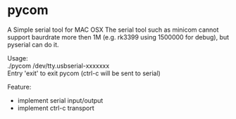# pycom
A Simple serial tool for MAC OSX 
The serial tool such as minicom cannot support baurdrate more then 1M (e.g. rk3399 using 1500000 for debug),
but pyserial can do it.<br/>

Usage:<br/>
./pycom /dev/tty.usbserial-xxxxxxx<br/>
Entry 'exit' to exit pycom (ctrl-c will be sent to serial)<br/>

Feature:<br/>
* implement serial input/output
* implement ctrl-c transport
